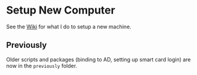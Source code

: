 # Setup New Computer

See the [Wiki](https://github.com/thepatrick/setup-new-computer/wiki) for what I do to setup a new machine.

## Previously

Older scripts and packages (binding to AD, setting up smart card login) are now in the `previously` folder.
